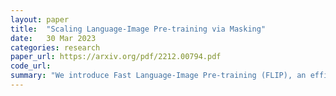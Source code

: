 ```yaml
---
layout: paper
title:  "Scaling Language-Image Pre-training via Masking"
date:   30 Mar 2023
categories: research
paper_url: https://arxiv.org/pdf/2212.00794.pdf
code_url: 
summary: "We introduce Fast Language-Image Pre-training (FLIP), an efficient method for training CLIP that masks out a significant portion of image patches to allow more image-text pair learning in the same amount of time, enhancing sample contrast within similar memory usage. This results in better accuracy and training speed. Testing on 400 million image-text pairs, FLIP surpasses the original no-masking approach in accuracy and speed, and significantly outperforms CLIP models on various downstream tasks. The speedup from our method also enables us to experiment with larger model sizes, more data, or longer training periods, yielding promising outcomes that may advance vision-language learning research."
---
```


